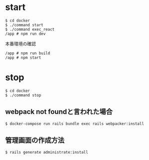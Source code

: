 # start
```
$ cd docker
$ ./command start
$ ./command exec_react
/app # npm run dev
```

本番環境の確認
```
/app # npm run build
/app # npm start
```

# stop
```
$ cd docker
$ ./command stop
```

## webpack not foundと言われた場合
```
$ docker-compose run rails bundle exec rails webpacker:install
```

## 管理画面の作成方法
```
$ rails generate administrate:install
```
